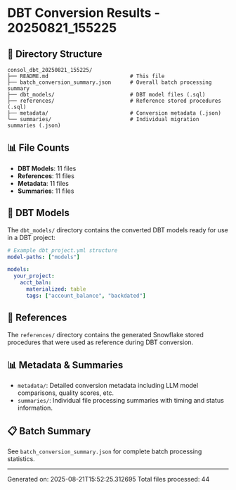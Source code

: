 # DBT Conversion Results - 20250821_155225

## 📁 Directory Structure

```
consol_dbt_20250821_155225/
├── README.md                          # This file
├── batch_conversion_summary.json      # Overall batch processing summary
├── dbt_models/                        # DBT model files (.sql)
├── references/                        # Reference stored procedures (.sql)  
├── metadata/                          # Conversion metadata (.json)
└── summaries/                         # Individual migration summaries (.json)
```

## 📊 File Counts

- **DBT Models**: 11 files
- **References**: 11 files  
- **Metadata**: 11 files
- **Summaries**: 11 files

## 🎯 DBT Models

The `dbt_models/` directory contains the converted DBT models ready for use in a DBT project:

```yaml
# Example dbt_project.yml structure
model-paths: ["models"]

models:
  your_project:
    acct_baln:
      materialized: table
      tags: ["account_balance", "backdated"]
```

## 🔗 References

The `references/` directory contains the generated Snowflake stored procedures that were used as reference during DBT conversion.

## 📊 Metadata & Summaries

- `metadata/`: Detailed conversion metadata including LLM model comparisons, quality scores, etc.
- `summaries/`: Individual file processing summaries with timing and status information.

## 📋 Batch Summary

See `batch_conversion_summary.json` for complete batch processing statistics.

---
Generated on: 2025-08-21T15:52:25.312695
Total files processed: 44
